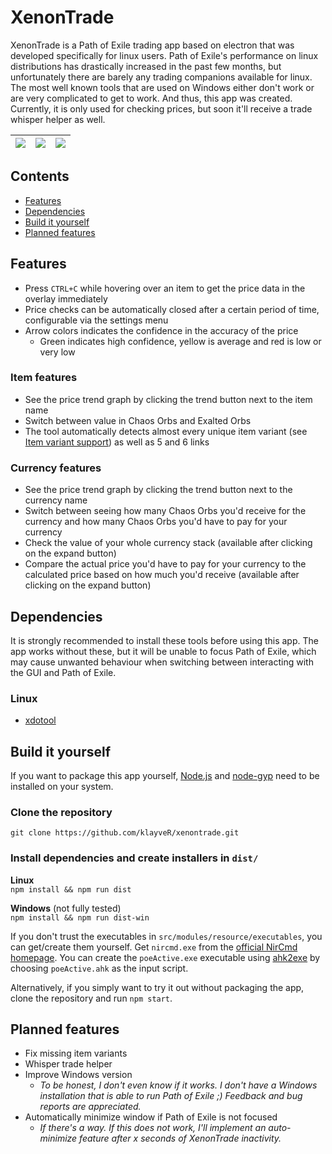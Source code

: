 
# XenonTrade
XenonTrade is a Path of Exile trading app based on electron that was developed specifically for linux users. Path of Exile's performance on linux distributions has drastically increased in the past few months, but unfortunately there are barely any trading companions available for linux. The most well known tools that are used on Windows either don't work or are very complicated to get to work. And thus, this app was created. Currently, it is only used for checking prices, but soon it'll receive a trade whisper helper as well.

![](https://i.imgur.com/YMis7CU.png) | ![](https://i.imgur.com/MxIV2Xu.png) | ![](https://i.imgur.com/NK1puEJ.png)
:---:|:---:|:---:

## Contents

- [Features](#features)
- [Dependencies](#dependencies)
- [Build it yourself](#build-it-yourself)
- [Planned features](#planned-features)

## Features
- Press `CTRL+C` while hovering over an item to get the price data in the overlay immediately
- Price checks can be automatically closed after a certain period of time, configurable via the settings menu
- Arrow colors indicates the confidence in the accuracy of the price
  - Green indicates high confidence, yellow is average and red is low or very low

### Item features
- See the price trend graph by clicking the trend button next to the item name
- Switch between value in Chaos Orbs and Exalted Orbs
- The tool automatically detects almost every unique item variant (see [Item variant support](https://github.com/klayveR/xenontrade/blob/master/item-variant-support.md)) as well as 5 and 6 links

### Currency features
- See the price trend graph by clicking the trend button next to the currency name
- Switch between seeing how many Chaos Orbs you'd receive for the currency and how many Chaos Orbs you'd have to pay for your currency
- Check the value of your whole currency stack (available after clicking on the expand button)
- Compare the actual price you'd have to pay for your currency to the calculated price based on how much you'd receive (available after clicking on the expand button)

## Dependencies
It is strongly recommended to install these tools before using this app. The app works without these, but it will be unable to focus Path of Exile, which may cause unwanted behaviour when switching between interacting with the GUI and Path of Exile.

### Linux
- [xdotool](https://www.semicomplete.com/projects/xdotool/)

## Build it yourself
If you want to package this app yourself, [Node.js](https://nodejs.org/en/) and [node-gyp](https://github.com/nodejs/node-gyp) need to be installed on your system.

### Clone the repository  
`git clone https://github.com/klayveR/xenontrade.git`

### Install dependencies and create installers in `dist/`   
**Linux**    
`npm install && npm run dist`

**Windows** (not fully tested)    
`npm install && npm run dist-win`

If you don't trust the executables in `src/modules/resource/executables`, you can get/create them yourself. Get  `nircmd.exe` from the [official NirCmd homepage](http://www.nirsoft.net/utils/nircmd.html). You can create the `poeActive.exe` executable using [ahk2exe](https://autohotkey.com/docs/Scripts.htm#ahk2exe) by choosing `poeActive.ahk` as the input script.

Alternatively, if you simply want to try it out without packaging the app, clone the repository and run `npm start`.

## Planned features
- Fix missing item variants
- Whisper trade helper
- Improve Windows version
  - *To be honest, I don't even know if it works. I don't have a Windows installation that is able to run Path of Exile ;) Feedback and bug reports are appreciated.*
- Automatically minimize window if Path of Exile is not focused
	- *If there's a way. If this does not work, I'll implement an auto-minimize feature after x seconds of XenonTrade inactivity.*
